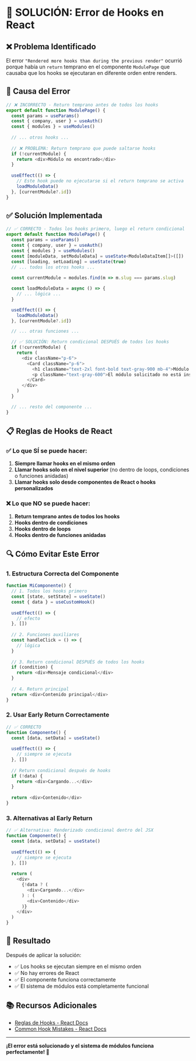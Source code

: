 # 🔧 SOLUCIÓN: Error de Hooks en React

## ❌ Problema Identificado

El error `"Rendered more hooks than during the previous render"` ocurrió porque había un `return` temprano en el componente `ModulePage` que causaba que los hooks se ejecutaran en diferente orden entre renders.

## 🐛 Causa del Error

```typescript
// ❌ INCORRECTO - Return temprano antes de todos los hooks
export default function ModulePage() {
  const params = useParams()
  const { company, user } = useAuth()
  const { modules } = useModules()
  
  // ... otros hooks ...
  
  // ❌ PROBLEMA: Return temprano que puede saltarse hooks
  if (!currentModule) {
    return <div>Módulo no encontrado</div>
  }
  
  useEffect(() => {
    // Este hook puede no ejecutarse si el return temprano se activa
    loadModuleData()
  }, [currentModule?.id])
}
```

## ✅ Solución Implementada

```typescript
// ✅ CORRECTO - Todos los hooks primero, luego el return condicional
export default function ModulePage() {
  const params = useParams()
  const { company, user } = useAuth()
  const { modules } = useModules()
  const [moduleData, setModuleData] = useState<ModuleDataItem[]>([])
  const [loading, setLoading] = useState(true)
  // ... todos los otros hooks ...
  
  const currentModule = modules.find(m => m.slug === params.slug)

  const loadModuleData = async () => {
    // ... lógica ...
  }

  useEffect(() => {
    loadModuleData()
  }, [currentModule?.id])

  // ... otras funciones ...

  // ✅ SOLUCIÓN: Return condicional DESPUÉS de todos los hooks
  if (!currentModule) {
    return (
      <div className="p-6">
        <Card className="p-6">
          <h1 className="text-2xl font-bold text-gray-900 mb-4">Módulo no encontrado</h1>
          <p className="text-gray-600">El módulo solicitado no está instalado o no existe.</p>
        </Card>
      </div>
    )
  }

  // ... resto del componente ...
}
```

## 📋 Reglas de Hooks de React

### ✅ Lo que SÍ se puede hacer:
1. **Siempre llamar hooks en el mismo orden**
2. **Llamar hooks solo en el nivel superior** (no dentro de loops, condiciones o funciones anidadas)
3. **Llamar hooks solo desde componentes de React o hooks personalizados**

### ❌ Lo que NO se puede hacer:
1. **Return temprano antes de todos los hooks**
2. **Hooks dentro de condiciones**
3. **Hooks dentro de loops**
4. **Hooks dentro de funciones anidadas**

## 🔍 Cómo Evitar Este Error

### 1. **Estructura Correcta del Componente**
```typescript
function MiComponente() {
  // 1. Todos los hooks primero
  const [state, setState] = useState()
  const { data } = useCustomHook()
  
  useEffect(() => {
    // efecto
  }, [])
  
  // 2. Funciones auxiliares
  const handleClick = () => {
    // lógica
  }
  
  // 3. Return condicional DESPUÉS de todos los hooks
  if (condition) {
    return <div>Mensaje condicional</div>
  }
  
  // 4. Return principal
  return <div>Contenido principal</div>
}
```

### 2. **Usar Early Return Correctamente**
```typescript
// ✅ CORRECTO
function Componente() {
  const [data, setData] = useState()
  
  useEffect(() => {
    // siempre se ejecuta
  }, [])
  
  // Return condicional después de hooks
  if (!data) {
    return <div>Cargando...</div>
  }
  
  return <div>Contenido</div>
}
```

### 3. **Alternativas al Early Return**
```typescript
// ✅ Alternativa: Renderizado condicional dentro del JSX
function Componente() {
  const [data, setData] = useState()
  
  useEffect(() => {
    // siempre se ejecuta
  }, [])
  
  return (
    <div>
      {!data ? (
        <div>Cargando...</div>
      ) : (
        <div>Contenido</div>
      )}
    </div>
  )
}
```

## 🎯 Resultado

Después de aplicar la solución:
- ✅ Los hooks se ejecutan siempre en el mismo orden
- ✅ No hay errores de React
- ✅ El componente funciona correctamente
- ✅ El sistema de módulos está completamente funcional

## 📚 Recursos Adicionales

- [Reglas de Hooks - React Docs](https://reactjs.org/docs/hooks-rules.html)
- [Common Hook Mistakes - React Docs](https://reactjs.org/docs/hooks-faq.html)

---

**¡El error está solucionado y el sistema de módulos funciona perfectamente! 🎉**
